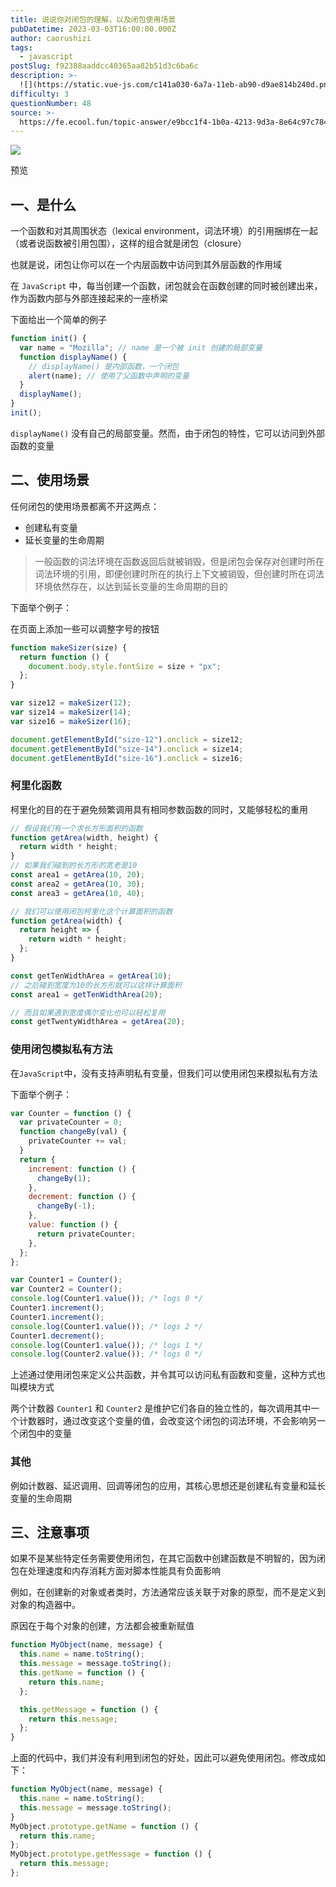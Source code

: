 ```yaml
---
title: 说说你对闭包的理解，以及闭包使用场景
pubDatetime: 2023-03-03T16:00:00.000Z
author: caorushizi
tags:
  - javascript
postSlug: f92388aaddcc40365aa82b51d3c6ba6c
description: >-
  ![](https://static.vue-js.com/c141a030-6a7a-11eb-ab90-d9ae814b240d.png)预览一、是什么-----一个函数和对其周围状态（lexic
difficulty: 3
questionNumber: 48
source: >-
  https://fe.ecool.fun/topic-answer/e9bcc1f4-1b0a-4213-9d3a-8e64c97c7848?orderBy=updateTime&order=desc&tagId=10
---
```


![](https://static.vue-js.com/c141a030-6a7a-11eb-ab90-d9ae814b240d.png)

预览

## 一、是什么

一个函数和对其周围状态（lexical environment，词法环境）的引用捆绑在一起（或者说函数被引用包围），这样的组合就是闭包（closure）

也就是说，闭包让你可以在一个内层函数中访问到其外层函数的作用域

在 `JavaScript` 中，每当创建一个函数，闭包就会在函数创建的同时被创建出来，作为函数内部与外部连接起来的一座桥梁

下面给出一个简单的例子

```js
function init() {
  var name = "Mozilla"; // name 是一个被 init 创建的局部变量
  function displayName() {
    // displayName() 是内部函数，一个闭包
    alert(name); // 使用了父函数中声明的变量
  }
  displayName();
}
init();
```

`displayName()` 没有自己的局部变量。然而，由于闭包的特性，它可以访问到外部函数的变量

## 二、使用场景

任何闭包的使用场景都离不开这两点：

- 创建私有变量
- 延长变量的生命周期

> 一般函数的词法环境在函数返回后就被销毁，但是闭包会保存对创建时所在词法环境的引用，即便创建时所在的执行上下文被销毁，但创建时所在词法环境依然存在，以达到延长变量的生命周期的目的

下面举个例子：

在页面上添加一些可以调整字号的按钮

```js
function makeSizer(size) {
  return function () {
    document.body.style.fontSize = size + "px";
  };
}

var size12 = makeSizer(12);
var size14 = makeSizer(14);
var size16 = makeSizer(16);

document.getElementById("size-12").onclick = size12;
document.getElementById("size-14").onclick = size14;
document.getElementById("size-16").onclick = size16;
```

### 柯里化函数

柯里化的目的在于避免频繁调用具有相同参数函数的同时，又能够轻松的重用

```js
// 假设我们有一个求长方形面积的函数
function getArea(width, height) {
  return width * height;
}
// 如果我们碰到的长方形的宽老是10
const area1 = getArea(10, 20);
const area2 = getArea(10, 30);
const area3 = getArea(10, 40);

// 我们可以使用闭包柯里化这个计算面积的函数
function getArea(width) {
  return height => {
    return width * height;
  };
}

const getTenWidthArea = getArea(10);
// 之后碰到宽度为10的长方形就可以这样计算面积
const area1 = getTenWidthArea(20);

// 而且如果遇到宽度偶尔变化也可以轻松复用
const getTwentyWidthArea = getArea(20);
```

### 使用闭包模拟私有方法

在`JavaScript`中，没有支持声明私有变量，但我们可以使用闭包来模拟私有方法

下面举个例子：

```js
var Counter = function () {
  var privateCounter = 0;
  function changeBy(val) {
    privateCounter += val;
  }
  return {
    increment: function () {
      changeBy(1);
    },
    decrement: function () {
      changeBy(-1);
    },
    value: function () {
      return privateCounter;
    },
  };
};

var Counter1 = Counter();
var Counter2 = Counter();
console.log(Counter1.value()); /* logs 0 */
Counter1.increment();
Counter1.increment();
console.log(Counter1.value()); /* logs 2 */
Counter1.decrement();
console.log(Counter1.value()); /* logs 1 */
console.log(Counter2.value()); /* logs 0 */
```

上述通过使用闭包来定义公共函数，并令其可以访问私有函数和变量，这种方式也叫模块方式

两个计数器 `Counter1` 和 `Counter2` 是维护它们各自的独立性的，每次调用其中一个计数器时，通过改变这个变量的值，会改变这个闭包的词法环境，不会影响另一个闭包中的变量

### 其他

例如计数器、延迟调用、回调等闭包的应用，其核心思想还是创建私有变量和延长变量的生命周期

## 三、注意事项

如果不是某些特定任务需要使用闭包，在其它函数中创建函数是不明智的，因为闭包在处理速度和内存消耗方面对脚本性能具有负面影响

例如，在创建新的对象或者类时，方法通常应该关联于对象的原型，而不是定义到对象的构造器中。

原因在于每个对象的创建，方法都会被重新赋值

```js
function MyObject(name, message) {
  this.name = name.toString();
  this.message = message.toString();
  this.getName = function () {
    return this.name;
  };

  this.getMessage = function () {
    return this.message;
  };
}
```

上面的代码中，我们并没有利用到闭包的好处，因此可以避免使用闭包。修改成如下：

```js
function MyObject(name, message) {
  this.name = name.toString();
  this.message = message.toString();
}
MyObject.prototype.getName = function () {
  return this.name;
};
MyObject.prototype.getMessage = function () {
  return this.message;
};
```
